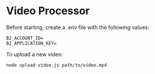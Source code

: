 # Video Processor

Before starting, create a .env file with the following values:

```
B2_ACCOUNT_ID=
B2_APPLICATION_KEY=
```

To upload a new video:

```bash
node upload-video.js path/to/video.mp4
```